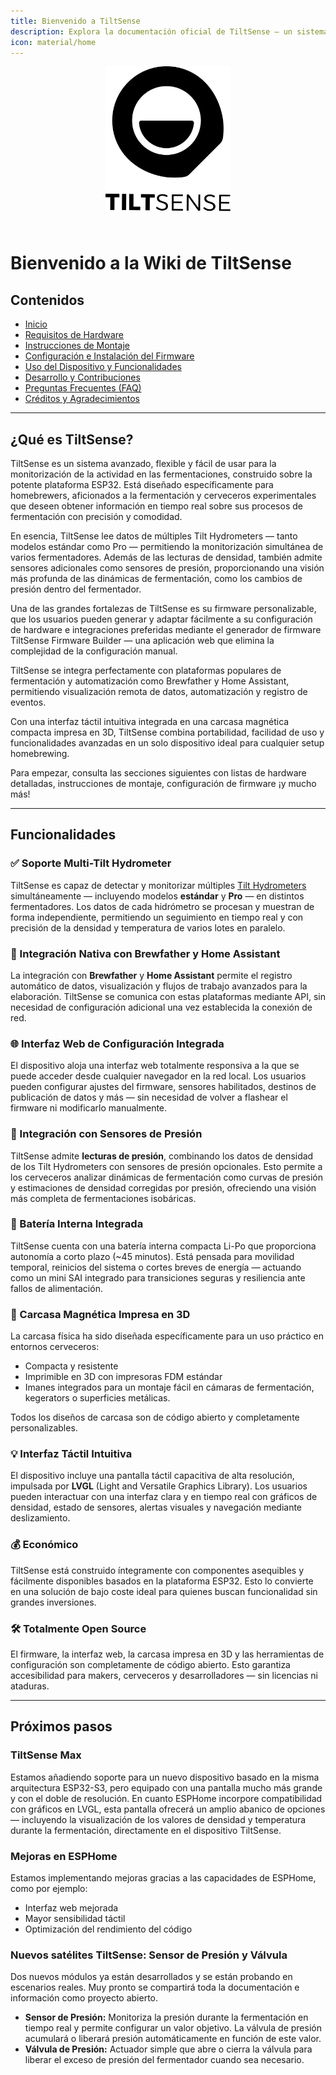 ```yaml
---
title: Bienvenido a TiltSense
description: Explora la documentación oficial de TiltSense — un sistema de monitorización de fermentaciones potente, personalizable y de código abierto basado en ESP32.
icon: material/home
---
```


<div align="center">
  <img src="../assets/logo-text.svg" alt="TiltSense" width="200" style="margin-bottom: 1.5rem;" />
</div>

# Bienvenido a la Wiki de TiltSense

## Contenidos

- [Inicio](index.md)
- [Requisitos de Hardware](Hardware.md)
- [Instrucciones de Montaje](Assembly.md)
- [Configuración e Instalación del Firmware](Firmware-Setup.md)
- [Uso del Dispositivo y Funcionalidades](Usage.md)
- [Desarrollo y Contribuciones](Development.md)
- [Preguntas Frecuentes (FAQ)](FAQ.md)
- [Créditos y Agradecimientos](Credits.md)

---

## ¿Qué es TiltSense?

TiltSense es un sistema avanzado, flexible y fácil de usar para la monitorización de la actividad en las fermentaciones,
construido sobre la potente plataforma ESP32. Está diseñado específicamente para homebrewers, aficionados a la
fermentación y cerveceros experimentales que deseen obtener información en tiempo real sobre sus procesos de
fermentación con precisión y comodidad.

En esencia, TiltSense lee datos de múltiples Tilt Hydrometers — tanto modelos estándar como Pro — permitiendo la
monitorización simultánea de varios fermentadores. Además de las lecturas de densidad, también admite sensores
adicionales como sensores de presión, proporcionando una visión más profunda de las dinámicas de fermentación, como los
cambios de presión dentro del fermentador.

Una de las grandes fortalezas de TiltSense es su firmware personalizable, que los usuarios pueden generar y adaptar
fácilmente a su configuración de hardware e integraciones preferidas mediante el generador de firmware TiltSense
Firmware Builder — una aplicación web que elimina la complejidad de la configuración manual.

TiltSense se integra perfectamente con plataformas populares de fermentación y automatización como Brewfather y Home
Assistant, permitiendo visualización remota de datos, automatización y registro de eventos.

Con una interfaz táctil intuitiva integrada en una carcasa magnética compacta impresa en 3D, TiltSense combina
portabilidad, facilidad de uso y funcionalidades avanzadas en un solo dispositivo ideal para cualquier setup
homebrewing.

Para empezar, consulta las secciones siguientes con listas de hardware detalladas, instrucciones de montaje,
configuración de firmware ¡y mucho más!

---

## Funcionalidades

### ✅ Soporte Multi-Tilt Hydrometer

TiltSense es capaz de detectar y monitorizar múltiples [Tilt Hydrometers](https://tilthydrometer.com/) simultáneamente —
incluyendo modelos **estándar** y **Pro** — en distintos fermentadores. Los datos de cada hidrómetro se procesan y
muestran de forma independiente, permitiendo un seguimiento en tiempo real y con precisión de la densidad y temperatura
de varios lotes en paralelo.

### 📡 Integración Nativa con Brewfather y Home Assistant

La integración con **Brewfather** y **Home Assistant** permite el registro automático de datos, visualización y flujos
de trabajo avanzados para la elaboración. TiltSense se comunica con estas plataformas mediante API, sin necesidad de
configuración adicional una vez establecida la conexión de red.

### 🌐 Interfaz Web de Configuración Integrada

El dispositivo aloja una interfaz web totalmente responsiva a la que se puede acceder desde cualquier navegador en la
red local. Los usuarios pueden configurar ajustes del firmware, sensores habilitados, destinos de publicación de datos y
más — sin necesidad de volver a flashear el firmware ni modificarlo manualmente.

### 🔀 Integración con Sensores de Presión

TiltSense admite **lecturas de presión**, combinando los datos de densidad de los Tilt Hydrometers con sensores
de presión opcionales. Esto permite a los cerveceros analizar dinámicas de fermentación como curvas de presión y
estimaciones de densidad corregidas por presión, ofreciendo una visión más completa de fermentaciones isobáricas.

### 🔋 Batería Interna Integrada

TiltSense cuenta con una batería interna compacta Li-Po que proporciona autonomía a corto plazo (~45 minutos).
Está pensada para movilidad temporal, reinicios del sistema o cortes breves de energía — actuando como un mini SAI
integrado para transiciones seguras y resiliencia ante fallos de alimentación.

### 🧲 Carcasa Magnética Impresa en 3D

La carcasa física ha sido diseñada específicamente para un uso práctico en entornos cerveceros:

- Compacta y resistente
- Imprimible en 3D con impresoras FDM estándar
- Imanes integrados para un montaje fácil en cámaras de fermentación, kegerators o superficies metálicas.

Todos los diseños de carcasa son de código abierto y completamente personalizables.

### 💡 Interfaz Táctil Intuitiva

El dispositivo incluye una pantalla táctil capacitiva de alta resolución, impulsada por **LVGL** (Light and Versatile
Graphics Library). Los usuarios pueden interactuar con una interfaz clara y en tiempo real con gráficos de densidad,
estado de sensores, alertas visuales y navegación mediante deslizamiento.

### 💰 Económico

TiltSense está construido íntegramente con componentes asequibles y fácilmente disponibles basados en la plataforma
ESP32. Esto lo convierte en una solución de bajo coste ideal para quienes buscan funcionalidad sin grandes inversiones.

### 🛠️ Totalmente Open Source

El firmware, la interfaz web, la carcasa impresa en 3D y las herramientas de configuración son completamente de código
abierto. Esto garantiza accesibilidad para makers, cerveceros y desarrolladores — sin licencias ni ataduras.

---

## Próximos pasos

### TiltSense Max

Estamos añadiendo soporte para un nuevo dispositivo basado en la misma arquitectura ESP32-S3, pero equipado con una
pantalla mucho más grande y con el doble de resolución. En cuanto ESPHome incorpore compatibilidad con gráficos en LVGL,
esta pantalla ofrecerá un amplio abanico de opciones — incluyendo la visualización de los valores de densidad y
temperatura durante la fermentación, directamente en el dispositivo TiltSense.

### Mejoras en ESPHome

Estamos implementando mejoras gracias a las capacidades de ESPHome, como por ejemplo:

- Interfaz web mejorada
- Mayor sensibilidad táctil
- Optimización del rendimiento del código

### Nuevos satélites TiltSense: Sensor de Presión y Válvula

Dos nuevos módulos ya están desarrollados y se están probando en escenarios reales. Muy pronto se compartirá toda la
documentación e información como proyecto abierto.

- **Sensor de Presión:** Monitoriza la presión durante la fermentación en tiempo real y permite configurar un valor
  objetivo. La válvula de presión acumulará o liberará presión automáticamente en función de este valor.
- **Válvula de Presión:** Actuador simple que abre o cierra la válvula para liberar el exceso de presión del fermentador
  cuando sea necesario.

